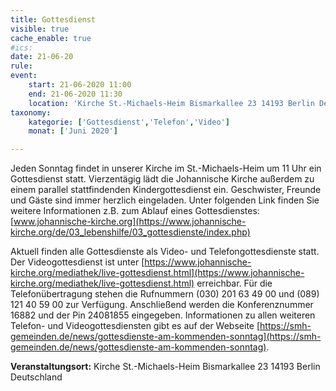 ```yaml
---
title: Gottesdienst
visible: true
cache_enable: true
#ics: 
date: 21-06-20
rule: 
event:
	start: 21-06-2020 11:00
	end: 21-06-2020 11:30
	location: 'Kirche St.-Michaels-Heim Bismarkallee 23 14193 Berlin Deutschland'
taxonomy:
	kategorie: ['Gottesdienst','Telefon','Video']
	monat: ['Juni 2020']

---
```

Jeden Sonntag findet in unserer Kirche im St.-Michaels-Heim um 11 Uhr ein Gottesdienst statt. Vierzentägig lädt die Johannische Kirche außerdem zu einem parallel stattfindenden Kindergottesdienst ein. Geschwister, Freunde und Gäste sind immer herzlich eingeladen. 
Unter folgenden Link finden Sie weitere Informationen z.B. zum Ablauf eines Gottesdienstes: [www.johannische-kirche.org](https://www.johannische-kirche.org/de/03_lebenshilfe/03_gottesdienste/index.php)

Aktuell finden alle Gottesdienste als Video- und Telefongottesdienste statt. Der Videogottesdienst ist unter [https://www.johannische-kirche.org/mediathek/live-gottesdienst.html](https://www.johannische-kirche.org/mediathek/live-gottesdienst.html) erreichbar. Für die Telefonübertragung stehen die Rufnummern (030) 201 63 49 00 und (089) 121 40 59 00 zur Verfügung. Anschließend werden die Konferenznummer 16882 und der Pin 24081855 eingegeben. Informationen zu allen weiteren Telefon- und Videogottesdiensten gibt es auf der Webseite [https://smh-gemeinden.de/news/gottesdienste-am-kommenden-sonntag](https://smh-gemeinden.de/news/gottesdienste-am-kommenden-sonntag).



**Veranstaltungsort:** Kirche St.-Michaels-Heim Bismarkallee 23 14193 Berlin Deutschland

